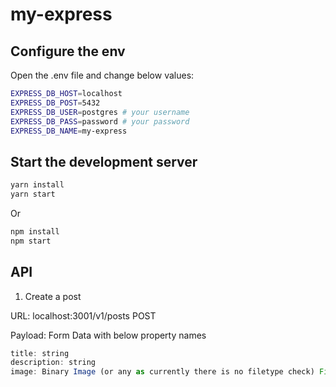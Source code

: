 # my-express

## Configure the env

Open the .env file and change below values:

```bash
EXPRESS_DB_HOST=localhost
EXPRESS_DB_POST=5432
EXPRESS_DB_USER=postgres # your username
EXPRESS_DB_PASS=password # your password
EXPRESS_DB_NAME=my-express
```

## Start the development server

```bash
yarn install
yarn start
```

Or

```bash
npm install
npm start
```

## API

1. Create a post

URL: localhost:3001/v1/posts POST

Payload: Form Data with below property names

```js
title: string
description: string
image: Binary Image (or any as currently there is no filetype check) File
```
